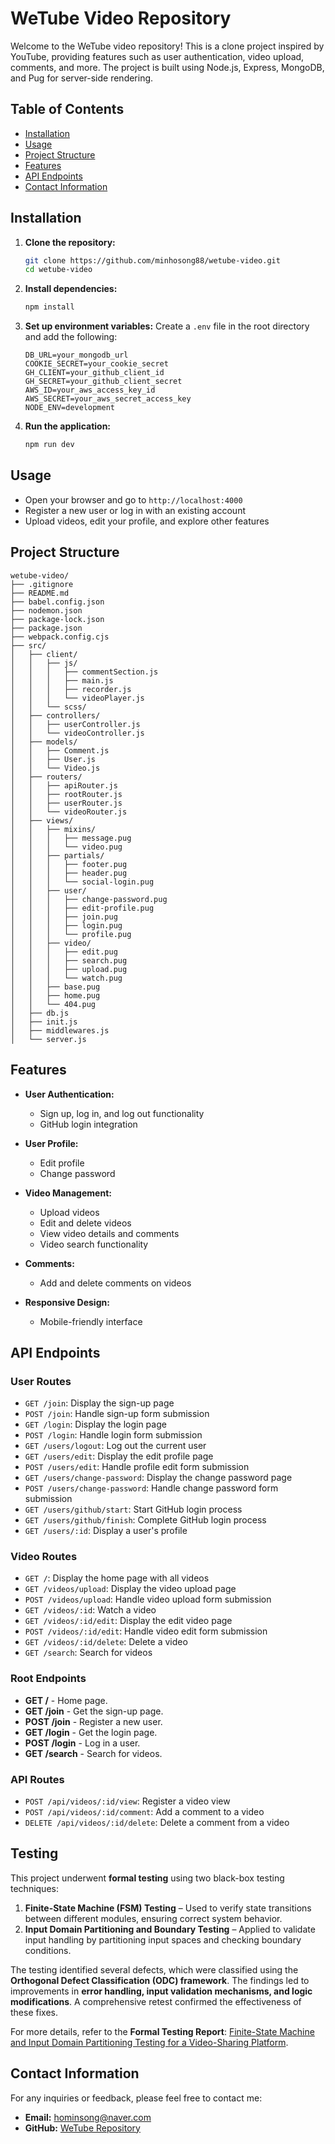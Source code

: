 # WeTube Video Repository

Welcome to the WeTube video repository! This is a clone project inspired by YouTube, providing features such as user authentication, video upload, comments, and more. The project is built using Node.js, Express, MongoDB, and Pug for server-side rendering.

## Table of Contents
- [Installation](#installation)
- [Usage](#usage)
- [Project Structure](#project-structure)
- [Features](#features)
- [API Endpoints](#api-endpoints)
- [Contact Information](#contact-information)
## Installation

1. **Clone the repository:**
    ```bash
    git clone https://github.com/minhosong88/wetube-video.git
    cd wetube-video
    ```

2. **Install dependencies:**
    ```bash
    npm install
    ```

3. **Set up environment variables:**
    Create a `.env` file in the root directory and add the following:
    ```plaintext
    DB_URL=your_mongodb_url
    COOKIE_SECRET=your_cookie_secret
    GH_CLIENT=your_github_client_id
    GH_SECRET=your_github_client_secret
    AWS_ID=your_aws_access_key_id
    AWS_SECRET=your_aws_secret_access_key
    NODE_ENV=development
    ```

4. **Run the application:**
    ```bash
    npm run dev
    ```

## Usage

- Open your browser and go to `http://localhost:4000`
- Register a new user or log in with an existing account
- Upload videos, edit your profile, and explore other features

## Project Structure

```plaintext
wetube-video/
├── .gitignore
├── README.md
├── babel.config.json
├── nodemon.json
├── package-lock.json
├── package.json
├── webpack.config.cjs
├── src/
│   ├── client/
│   │   ├── js/
│   │   │   ├── commentSection.js
│   │   │   ├── main.js
│   │   │   ├── recorder.js
│   │   │   └── videoPlayer.js
│   │   └── scss/
│   ├── controllers/
│   │   ├── userController.js
│   │   └── videoController.js
│   ├── models/
│   │   ├── Comment.js
│   │   ├── User.js
│   │   └── Video.js
│   ├── routers/
│   │   ├── apiRouter.js
│   │   ├── rootRouter.js
│   │   ├── userRouter.js
│   │   └── videoRouter.js
│   ├── views/
│   │   ├── mixins/
│   │   │   ├── message.pug
│   │   │   └── video.pug
│   │   ├── partials/
│   │   │   ├── footer.pug
│   │   │   ├── header.pug
│   │   │   └── social-login.pug
│   │   ├── user/
│   │   │   ├── change-password.pug
│   │   │   ├── edit-profile.pug
│   │   │   ├── join.pug
│   │   │   ├── login.pug
│   │   │   └── profile.pug
│   │   ├── video/
│   │   │   ├── edit.pug
│   │   │   ├── search.pug
│   │   │   ├── upload.pug
│   │   │   └── watch.pug
│   │   ├── base.pug
│   │   ├── home.pug
│   │   └── 404.pug
│   ├── db.js
│   ├── init.js
│   ├── middlewares.js
│   └── server.js
```
## Features

- **User Authentication:**
  - Sign up, log in, and log out functionality
  - GitHub login integration

- **User Profile:**
  - Edit profile
  - Change password

- **Video Management:**
  - Upload videos
  - Edit and delete videos
  - View video details and comments
  - Video search functionality

- **Comments:**
  - Add and delete comments on videos

- **Responsive Design:**
  - Mobile-friendly interface

## API Endpoints

### User Routes

- `GET /join`: Display the sign-up page
- `POST /join`: Handle sign-up form submission
- `GET /login`: Display the login page
- `POST /login`: Handle login form submission
- `GET /users/logout`: Log out the current user
- `GET /users/edit`: Display the edit profile page
- `POST /users/edit`: Handle profile edit form submission
- `GET /users/change-password`: Display the change password page
- `POST /users/change-password`: Handle change password form submission
- `GET /users/github/start`: Start GitHub login process
- `GET /users/github/finish`: Complete GitHub login process
- `GET /users/:id`: Display a user's profile

### Video Routes

- `GET /`: Display the home page with all videos
- `GET /videos/upload`: Display the video upload page
- `POST /videos/upload`: Handle video upload form submission
- `GET /videos/:id`: Watch a video
- `GET /videos/:id/edit`: Display the edit video page
- `POST /videos/:id/edit`: Handle video edit form submission
- `GET /videos/:id/delete`: Delete a video
- `GET /search`: Search for videos

### Root Endpoints
- **GET /** - Home page.
- **GET /join** - Get the sign-up page.
- **POST /join** - Register a new user.
- **GET /login** - Get the login page.
- **POST /login** - Log in a user.
- **GET /search** - Search for videos.

### API Routes

- `POST /api/videos/:id/view`: Register a video view
- `POST /api/videos/:id/comment`: Add a comment to a video
- `DELETE /api/videos/:id/delete`: Delete a comment from a video

## Testing

This project underwent **formal testing** using two black-box testing techniques:

1. **Finite-State Machine (FSM) Testing** – Used to verify state transitions between different modules, ensuring correct system behavior.
2. **Input Domain Partitioning and Boundary Testing** – Applied to validate input handling by partitioning input spaces and checking boundary conditions.

The testing identified several defects, which were classified using the **Orthogonal Defect Classification (ODC) framework**. The findings led to improvements in **error handling, input validation mechanisms, and logic modifications**. A comprehensive retest confirmed the effectiveness of these fixes.

For more details, refer to the **Formal Testing Report**: [Finite-State Machine and Input Domain Partitioning Testing for a Video-Sharing Platform](link_to_report_if_available).


## Contact Information

For any inquiries or feedback, please feel free to contact me:

- **Email:** hominsong@naver.com
- **GitHub:** [WeTube Repository](https://github.com/minhosong88/wetube-video)

